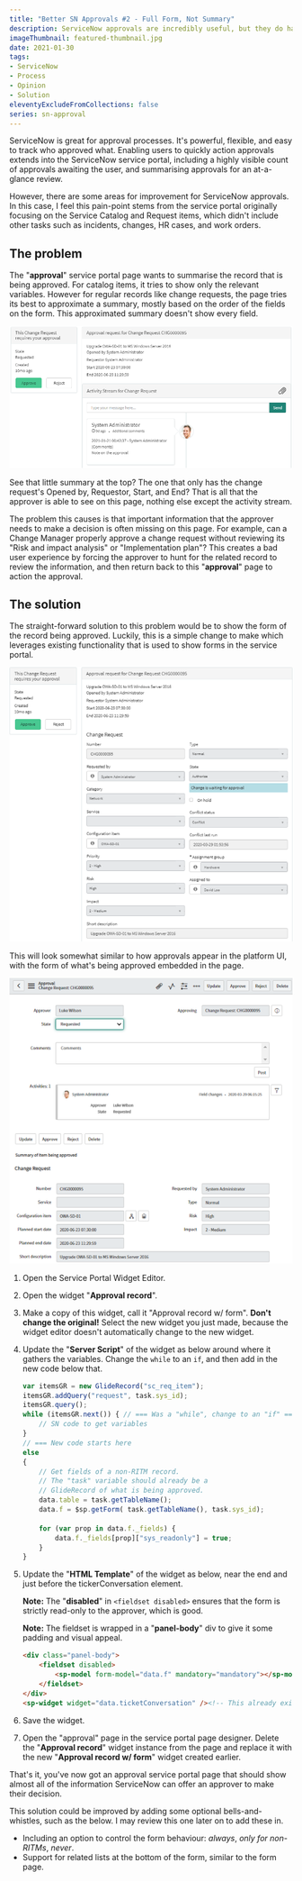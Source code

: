 ```yaml
---
title: "Better SN Approvals #2 - Full Form, Not Summary"
description: ServiceNow approvals are incredibly useful, but they do have some rough edges out-of-the-box, such as the approval page not showing all of the details.
imageThumbnail: featured-thumbnail.jpg
date: 2021-01-30
tags:
- ServiceNow
- Process
- Opinion
- Solution
eleventyExcludeFromCollections: false
series: sn-approval
---
```


ServiceNow is great for approval processes. It's powerful, flexible, and easy to track who approved what. Enabling users to quickly action approvals extends into the ServiceNow service portal, including a highly visible count of approvals awaiting the user, and summarising approvals for an at-a-glance review.

However, there are some areas for improvement for ServiceNow approvals. In this case, I feel this pain-point stems from the service portal originally focusing on the Service Catalog and Request items, which didn't include other tasks such as incidents, changes, HR cases, and work orders.

## The problem
The "**approval**" service portal page wants to summarise the record that is being approved. For catalog items, it tries to show only the relevant variables. However for regular records like change requests, the page tries its best to approximate a summary, mostly based on the order of the fields on the form. This approximated summary doesn't show every field.

[![](approval-sp-without-form.png)](approval-sp-without-form.png)

See that little summary at the top? The one that only has the change request's Opened by, Requestor, Start, and End? That is all that the approver is able to see on this page, nothing else except the activity stream.

The problem this causes is that important information that the approver needs to make a decision is often missing on this page. For example, can a Change Manager properly approve a change request without reviewing its "Risk and impact analysis" or "Implementation plan"? This creates a bad user experience by forcing the approver to hunt for the related record to review the information, and then return back to this "**approval**" page to action the approval.

## The solution
The straight-forward solution to this problem would be to show the form of the record being approved. Luckily, this is a simple change to make which leverages existing functionality that is used to show forms in the service portal.

[![](approval-sp-with-form.png)](approval-sp-without-form.png)

This will look somewhat similar to how approvals appear in the platform UI, with the form of what's being approved embedded in the page.

[![](approval-form.png)](approval-form.png)

1. Open the Service Portal Widget Editor.
1. Open the widget "**Approval record**".
1. Make a copy of this widget, call it "Approval record w/ form". **Don't change the original!** Select the new widget you just made, because the widget editor doesn't automatically change to the new widget. 
1. Update the "**Server Script**" of the widget as below around where it gathers the variables. Change the ```while``` to an ```if```, and then add in the new code below that.
    
    ```js
    var itemsGR = new GlideRecord("sc_req_item");
    itemsGR.addQuery("request", task.sys_id);
    itemsGR.query();
    while (itemsGR.next()) { // === Was a "while", change to an "if" ===
        // SN code to get variables
    }
    // === New code starts here
    else
    {
        // Get fields of a non-RITM record.
        // The "task" variable should already be a
        // GlideRecord of what is being approved.
        data.table = task.getTableName();
        data.f = $sp.getForm( task.getTableName(), task.sys_id);
        
        for (var prop in data.f._fields) {
            data.f._fields[prop]["sys_readonly"] = true;
        }
    }
    ```

1. Update the "**HTML Template**" of the widget as below, near the end and just before the tickerConversation element.

    **Note:** The "**disabled**" in ```<fieldset disabled>``` ensures that the form is strictly read-only to the approver, which is good.
    
    **Note:** The fieldset is wrapped in a "**panel-body**" div to give it some padding and visual appeal.

    ```html
    <div class="panel-body">
        <fieldset disabled>
            <sp-model form-model="data.f" mandatory="mandatory"></sp-model>
        </fieldset>
    </div>
    <sp-widget widget="data.ticketConversation" /><!-- This already existed -->
    ```

6. Save the widget.
7. Open the "approval" page in the service portal page designer. Delete the "**Approval record**" widget instance from the page and replace it with the new "**Approval record w/ form**" widget created earlier.

That's it, you've now got an approval service portal page that should show almost all of the information ServiceNow can offer an approver to make their decision.

This solution could be improved by adding some optional bells-and-whistles, such as the below. I may review this one later on to add these in.

* Including an option to control the form behaviour: *always*, *only for non-RITMs*, *never*.
* Support for related lists at the bottom of the form, similar to the form page.